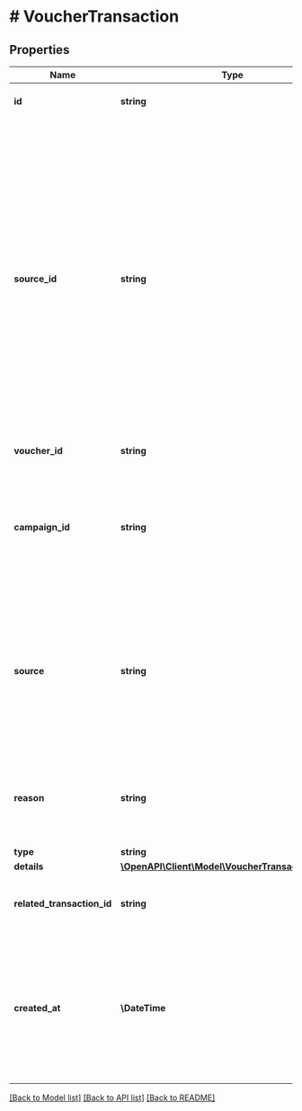 # # VoucherTransaction

## Properties

Name | Type | Description | Notes
------------ | ------------- | ------------- | -------------
**id** | **string** | Unique transaction ID. | [optional]
**source_id** | **string** | The merchant’s transaction ID if it is different from the Voucherify transaction ID. It is really useful in case of an integration between multiple systems. It can be a transaction ID from a CRM system, database or 3rd-party service. In case of a redemption, this value is null. | [optional]
**voucher_id** | **string** | Unique voucher ID. | [optional]
**campaign_id** | **string** | Unqiue campaign ID of the voucher&#39;s parent campaign if it is part of campaign that generates bulk codes. | [optional]
**source** | **string** | The channel through which the transaction took place, whether through the API or the the Dashboard. In case of a redemption, this value is null. | [optional]
**reason** | **string** | Reason why the transaction occurred. In case of a redemption, this value is null. | [optional]
**type** | **string** |  | [optional]
**details** | [**\OpenAPI\Client\Model\VoucherTransactionDetails**](VoucherTransactionDetails.md) |  | [optional]
**related_transaction_id** | **string** | The related transaction ID on the receiving card. | [optional]
**created_at** | **\DateTime** | Timestamp representing the date and time when the transaction was created. The value is shown in the ISO 8601 format. | [optional]

[[Back to Model list]](../../README.md#models) [[Back to API list]](../../README.md#endpoints) [[Back to README]](../../README.md)
